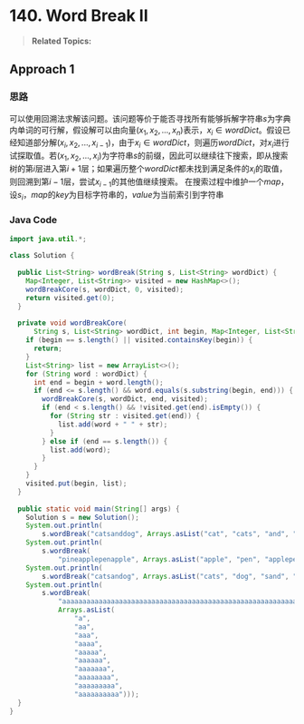 # 140. Word Break II

>  **Related Topics:** 

## Approach 1
### 思路
可以使用回溯法求解该问题。该问题等价于能否寻找所有能够拆解字符串$s$为字典内单词的可行解，假设解可以由向量$(x_1,x_2,...,x_n)$表示，$x_i\in wordDict$。假设已经知道部分解$(x_i,x_2,...,x_{i-1})$，由于$x_i\in wordDict$，则遍历$wordDict$，对$x_i$进行试探取值。若$(x_1,x_2,...,x_i)$为字符串$s$的前缀，因此可以继续往下搜索，即从搜索树的第$i$层进入第$i+1$层；如果遍历整个$wordDict$都未找到满足条件的$x_i$的取值，则回溯到第$i-1$层，尝试$x_{i-1}$的其他值继续搜索。
在搜索过程中维护一个$map$，设$s_i$，$map$的$key$为目标字符串的，$value$为当前索引到字符串
### Java Code
``` Java
import java.util.*;  
  
class Solution {  
  
  public List<String> wordBreak(String s, List<String> wordDict) {  
    Map<Integer, List<String>> visited = new HashMap<>();  
    wordBreakCore(s, wordDict, 0, visited);  
    return visited.get(0);  
  }  
  
  private void wordBreakCore(  
      String s, List<String> wordDict, int begin, Map<Integer, List<String>> visited) {  
    if (begin == s.length() || visited.containsKey(begin)) {  
      return;  
    }  
    List<String> list = new ArrayList<>();  
    for (String word : wordDict) {  
      int end = begin + word.length();  
      if (end <= s.length() && word.equals(s.substring(begin, end))) {  
        wordBreakCore(s, wordDict, end, visited);  
        if (end < s.length() && !visited.get(end).isEmpty()) {  
          for (String str : visited.get(end)) {  
            list.add(word + " " + str);  
          }  
        } else if (end == s.length()) {  
          list.add(word);  
        }  
      }  
    }  
    visited.put(begin, list);  
  }  
  
  public static void main(String[] args) {  
    Solution s = new Solution();  
    System.out.println(  
        s.wordBreak("catsanddog", Arrays.asList("cat", "cats", "and", "sand", "dog")));  
    System.out.println(  
        s.wordBreak(  
            "pineapplepenapple", Arrays.asList("apple", "pen", "applepen", "pine", "pineapple")));  
    System.out.println(  
        s.wordBreak("catsandog", Arrays.asList("cats", "dog", "sand", "and", "cat")));  
    System.out.println(  
        s.wordBreak(  
            "aaaaaaaaaaaaaaaaaaaaaaaaaaaaaaaaaaaaaaaaaaaaaaaaaaaaaaaaaaaaaaaaaaaaaaaaaaabaaaaaaaaaaaaaaaaaaaaaaaaaaaaaaaaaaaaaaaaaaaaaaaaaaaaaaaaaaaaaaaaaaaaaaaaaaa",  
            Arrays.asList(  
                "a",  
                "aa",  
                "aaa",  
                "aaaa",  
                "aaaaa",  
                "aaaaaa",  
                "aaaaaaa",  
                "aaaaaaaa",  
                "aaaaaaaaa",  
                "aaaaaaaaaa")));  
  }  
}
```

<!--stackedit_data:
eyJoaXN0b3J5IjpbLTMxNDM3ODI2LDEwMjIzODg0MTJdfQ==
-->